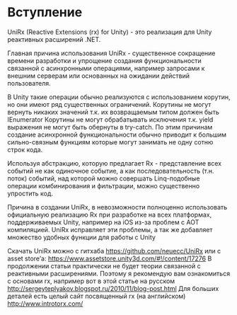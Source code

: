 # Вступление


UniRx (Reactive Extensions (rx) for Unity) - это реализация для Unity реактивных расширений .NET. 

Главная причина использования UniRx - существенное сокращение времени разработки и упрощение создания функциональности связанной с асинхронными операциями, например запросами к внешним серверам или основанных на ожидании действий пользователя.

В Unity такие операции обычно реализуются с использованием корутин, но они имеют ряд существенных ограничений.
Корутины не могут вернуть никаких значений т.к. их возвращаемым типом должен быть IEnumerator
Корутины не могут обрабатывать исключения т.к. yield выражения не могут быть обернуты в try-catch.
По этим причинам создание асинхронной функциональности обычно приводит к большим сильно-связным функциям которые могут занимать не одну сотню строк кода. 

Используя абстракцию, которую предлагает Rx - представление всех событий не как одиночное событие, а как последовательность (т.н. поток) событий, над которой можно совершать Linq-подобные  операции комбинирования и фильтрации, можно существенно упростить код.

Причина в создании UniRx, в невозможности полноценно использовать официальную реализацию Rx при разработке на всех платформах, поддерживаемых Unity, например на iOS из-за проблем с  AOT компиляцией. UniRx исправляет эти проблемы, а так же добавляет множество удобных функции для работы с Unity

Скачать UniRx можно с гитхаба https://github.com/neuecc/UniRx или с asset store’а: 
https://www.assetstore.unity3d.com/#!/content/17276
В продолжении статьи практически не будет теории связанной с реактивными расширениями. Поэтому я рекомендую вам ознакомиться с основами rx, например вот в этой статье на русском http://sergeyteplyakov.blogspot.ru/2010/11/blog-post.html
Для больших деталей есть целый сайт посвященный rx (на английском) http://www.introtorx.com/
